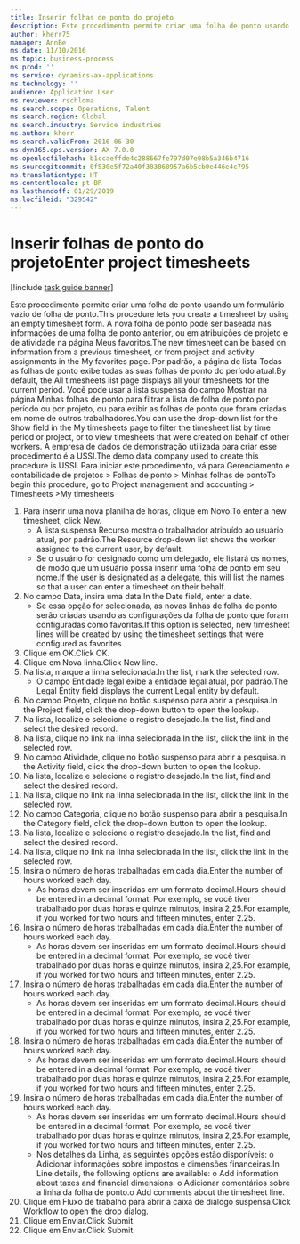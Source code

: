 ```yaml
---
title: Inserir folhas de ponto do projeto
description: Este procedimento permite criar uma folha de ponto usando um formulário vazio de folha de ponto.
author: kherr75
manager: AnnBe
ms.date: 11/10/2016
ms.topic: business-process
ms.prod: ''
ms.service: dynamics-ax-applications
ms.technology: ''
audience: Application User
ms.reviewer: rschloma
ms.search.scope: Operations, Talent
ms.search.region: Global
ms.search.industry: Service industries
ms.author: kherr
ms.search.validFrom: 2016-06-30
ms.dyn365.ops.version: AX 7.0.0
ms.openlocfilehash: b1ccaeffde4c288667fe797d07e08b5a346b4716
ms.sourcegitcommit: 0f530e5f72a40f383868957a6b5cb0e446e4c795
ms.translationtype: HT
ms.contentlocale: pt-BR
ms.lasthandoff: 01/29/2019
ms.locfileid: "329542"
---
```

# <a name="enter-project-timesheets"></a><span data-ttu-id="82b98-103">Inserir folhas de ponto do projeto</span><span class="sxs-lookup"><span data-stu-id="82b98-103">Enter project timesheets</span></span>

[!include [task guide banner](../../includes/task-guide-banner.md)]

<span data-ttu-id="82b98-104">Este procedimento permite criar uma folha de ponto usando um formulário vazio de folha de ponto.</span><span class="sxs-lookup"><span data-stu-id="82b98-104">This procedure lets you create a timesheet by using an empty timesheet form.</span></span> <span data-ttu-id="82b98-105">A nova folha de ponto pode ser baseada nas informações de uma folha de ponto anterior, ou em atribuições de projeto e de atividade na página Meus favoritos.</span><span class="sxs-lookup"><span data-stu-id="82b98-105">The new timesheet can be based on information from a previous timesheet, or from project and activity assignments in the My favorites page.</span></span> <span data-ttu-id="82b98-106">Por padrão, a página de lista Todas as folhas de ponto exibe todas as suas folhas de ponto do período atual.</span><span class="sxs-lookup"><span data-stu-id="82b98-106">By default, the All timesheets list page displays all your timesheets for the current period.</span></span> <span data-ttu-id="82b98-107">Você pode usar a lista suspensa do campo Mostrar na página Minhas folhas de ponto para filtrar a lista de folha de ponto por período ou por projeto, ou para exibir as folhas de ponto que foram criadas em nome de outros trabalhadores.</span><span class="sxs-lookup"><span data-stu-id="82b98-107">You can use the drop-down list for the Show field in the My timesheets page to filter the timesheet list by time period or project, or to view timesheets that were created on behalf of other workers.</span></span> <span data-ttu-id="82b98-108">A empresa de dados de demonstração utilizada para criar esse procedimento é a USSI.</span><span class="sxs-lookup"><span data-stu-id="82b98-108">The demo data company used to create this procedure is USSI.</span></span> <span data-ttu-id="82b98-109">Para iniciar este procedimento, vá para Gerenciamento e contabilidade de projetos > Folhas de ponto > Minhas folhas de ponto</span><span class="sxs-lookup"><span data-stu-id="82b98-109">To begin this procedure, go to Project management and accounting > Timesheets >My timesheets</span></span>

1. <span data-ttu-id="82b98-110">Para inserir uma nova planilha de horas, clique em Novo.</span><span class="sxs-lookup"><span data-stu-id="82b98-110">To enter a new timesheet, click New.</span></span>
    * <span data-ttu-id="82b98-111">A lista suspensa Recurso mostra o trabalhador atribuído ao usuário atual, por padrão.</span><span class="sxs-lookup"><span data-stu-id="82b98-111">The Resource drop-down list shows the worker assigned to the current user, by default.</span></span>  
    * <span data-ttu-id="82b98-112">Se o usuário for designado como um delegado, ele listará os nomes, de modo que um usuário possa inserir uma folha de ponto em seu nome.</span><span class="sxs-lookup"><span data-stu-id="82b98-112">If the user is designated as a delegate, this will list the names so that a user can enter a timesheet on their behalf.</span></span>  
2. <span data-ttu-id="82b98-113">No campo Data, insira uma data.</span><span class="sxs-lookup"><span data-stu-id="82b98-113">In the Date field, enter a date.</span></span>
    * <span data-ttu-id="82b98-114">Se essa opção for selecionada, as novas linhas de folha de ponto serão criadas usando as configurações da folha de ponto que foram configuradas como favoritas.</span><span class="sxs-lookup"><span data-stu-id="82b98-114">If this option is selected, new timesheet lines will be created by using the timesheet settings that were configured as favorites.</span></span>  
3. <span data-ttu-id="82b98-115">Clique em OK.</span><span class="sxs-lookup"><span data-stu-id="82b98-115">Click OK.</span></span>
4. <span data-ttu-id="82b98-116">Clique em Nova linha.</span><span class="sxs-lookup"><span data-stu-id="82b98-116">Click New line.</span></span>
5. <span data-ttu-id="82b98-117">Na lista, marque a linha selecionada.</span><span class="sxs-lookup"><span data-stu-id="82b98-117">In the list, mark the selected row.</span></span>
    * <span data-ttu-id="82b98-118">O campo Entidade legal exibe a entidade legal atual, por padrão.</span><span class="sxs-lookup"><span data-stu-id="82b98-118">The Legal Entity field displays the current Legal entity by default.</span></span>   
6. <span data-ttu-id="82b98-119">No campo Projeto, clique no botão suspenso para abrir a pesquisa.</span><span class="sxs-lookup"><span data-stu-id="82b98-119">In the Project field, click the drop-down button to open the lookup.</span></span>
7. <span data-ttu-id="82b98-120">Na lista, localize e selecione o registro desejado.</span><span class="sxs-lookup"><span data-stu-id="82b98-120">In the list, find and select the desired record.</span></span>
8. <span data-ttu-id="82b98-121">Na lista, clique no link na linha selecionada.</span><span class="sxs-lookup"><span data-stu-id="82b98-121">In the list, click the link in the selected row.</span></span>
9. <span data-ttu-id="82b98-122">No campo Atividade, clique no botão suspenso para abrir a pesquisa.</span><span class="sxs-lookup"><span data-stu-id="82b98-122">In the Activity field, click the drop-down button to open the lookup.</span></span>
10. <span data-ttu-id="82b98-123">Na lista, localize e selecione o registro desejado.</span><span class="sxs-lookup"><span data-stu-id="82b98-123">In the list, find and select the desired record.</span></span>
11. <span data-ttu-id="82b98-124">Na lista, clique no link na linha selecionada.</span><span class="sxs-lookup"><span data-stu-id="82b98-124">In the list, click the link in the selected row.</span></span>
12. <span data-ttu-id="82b98-125">No campo Categoria, clique no botão suspenso para abrir a pesquisa.</span><span class="sxs-lookup"><span data-stu-id="82b98-125">In the Category field, click the drop-down button to open the lookup.</span></span>
13. <span data-ttu-id="82b98-126">Na lista, localize e selecione o registro desejado.</span><span class="sxs-lookup"><span data-stu-id="82b98-126">In the list, find and select the desired record.</span></span>
14. <span data-ttu-id="82b98-127">Na lista, clique no link na linha selecionada.</span><span class="sxs-lookup"><span data-stu-id="82b98-127">In the list, click the link in the selected row.</span></span>
15. <span data-ttu-id="82b98-128">Insira o número de horas trabalhadas em cada dia.</span><span class="sxs-lookup"><span data-stu-id="82b98-128">Enter the number of hours worked each day.</span></span>
    * <span data-ttu-id="82b98-129">As horas devem ser inseridas em um formato decimal.</span><span class="sxs-lookup"><span data-stu-id="82b98-129">Hours should be entered in a decimal format.</span></span>  <span data-ttu-id="82b98-130">Por exemplo, se você tiver trabalhado por duas horas e quinze minutos, insira 2,25.</span><span class="sxs-lookup"><span data-stu-id="82b98-130">For example, if you worked for two hours and fifteen minutes, enter 2.25.</span></span>   
16. <span data-ttu-id="82b98-131">Insira o número de horas trabalhadas em cada dia.</span><span class="sxs-lookup"><span data-stu-id="82b98-131">Enter the number of hours worked each day.</span></span>
    * <span data-ttu-id="82b98-132">As horas devem ser inseridas em um formato decimal.</span><span class="sxs-lookup"><span data-stu-id="82b98-132">Hours should be entered in a decimal format.</span></span>  <span data-ttu-id="82b98-133">Por exemplo, se você tiver trabalhado por duas horas e quinze minutos, insira 2,25.</span><span class="sxs-lookup"><span data-stu-id="82b98-133">For example, if you worked for two hours and fifteen minutes, enter 2.25.</span></span>   
17. <span data-ttu-id="82b98-134">Insira o número de horas trabalhadas em cada dia.</span><span class="sxs-lookup"><span data-stu-id="82b98-134">Enter the number of hours worked each day.</span></span>
    * <span data-ttu-id="82b98-135">As horas devem ser inseridas em um formato decimal.</span><span class="sxs-lookup"><span data-stu-id="82b98-135">Hours should be entered in a decimal format.</span></span>  <span data-ttu-id="82b98-136">Por exemplo, se você tiver trabalhado por duas horas e quinze minutos, insira 2,25.</span><span class="sxs-lookup"><span data-stu-id="82b98-136">For example, if you worked for two hours and fifteen minutes, enter 2.25.</span></span>   
18. <span data-ttu-id="82b98-137">Insira o número de horas trabalhadas em cada dia.</span><span class="sxs-lookup"><span data-stu-id="82b98-137">Enter the number of hours worked each day.</span></span>
    * <span data-ttu-id="82b98-138">As horas devem ser inseridas em um formato decimal.</span><span class="sxs-lookup"><span data-stu-id="82b98-138">Hours should be entered in a decimal format.</span></span>  <span data-ttu-id="82b98-139">Por exemplo, se você tiver trabalhado por duas horas e quinze minutos, insira 2,25.</span><span class="sxs-lookup"><span data-stu-id="82b98-139">For example, if you worked for two hours and fifteen minutes, enter 2.25.</span></span>   
19. <span data-ttu-id="82b98-140">Insira o número de horas trabalhadas em cada dia.</span><span class="sxs-lookup"><span data-stu-id="82b98-140">Enter the number of hours worked each day.</span></span>
    * <span data-ttu-id="82b98-141">As horas devem ser inseridas em um formato decimal.</span><span class="sxs-lookup"><span data-stu-id="82b98-141">Hours should be entered in a decimal format.</span></span>  <span data-ttu-id="82b98-142">Por exemplo, se você tiver trabalhado por duas horas e quinze minutos, insira 2,25.</span><span class="sxs-lookup"><span data-stu-id="82b98-142">For example, if you worked for two hours and fifteen minutes, enter 2.25.</span></span>   
    * <span data-ttu-id="82b98-143">Nos detalhes da Linha, as seguintes opções estão disponíveis:  o  Adicionar informações sobre impostos e dimensões financeiras.</span><span class="sxs-lookup"><span data-stu-id="82b98-143">In Line details, the following options are available:  o  Add information about taxes and financial dimensions.</span></span>  <span data-ttu-id="82b98-144">o    Adicionar comentários sobre a linha da folha de ponto.</span><span class="sxs-lookup"><span data-stu-id="82b98-144">o    Add comments about the timesheet line.</span></span>  
20. <span data-ttu-id="82b98-145">Clique em Fluxo de trabalho para abrir a caixa de diálogo suspensa.</span><span class="sxs-lookup"><span data-stu-id="82b98-145">Click Workflow to open the drop dialog.</span></span>
21. <span data-ttu-id="82b98-146">Clique em Enviar.</span><span class="sxs-lookup"><span data-stu-id="82b98-146">Click Submit.</span></span>
22. <span data-ttu-id="82b98-147">Clique em Enviar.</span><span class="sxs-lookup"><span data-stu-id="82b98-147">Click Submit.</span></span>

